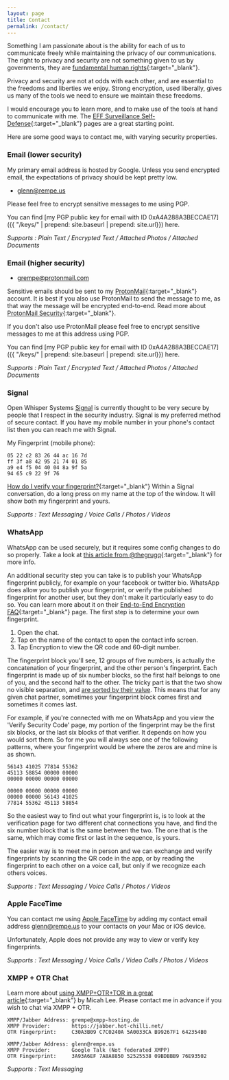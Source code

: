 ```yaml
---
layout: page
title: Contact
permalink: /contact/
---
```


Something I am passionate about is the ability for each of us to communicate freely
while maintaining the privacy of our communications. The right to privacy
and security are not something given to us by governments, they are [fundamental
human rights](http://motherboard.vice.com/read/united-nations-encryption-and-online-anonymity-are-basic-human-rights){:target="_blank"}.

Privacy and security are not at odds with each other, and are essential to the
freedoms and liberties we enjoy. Strong encryption, used liberally, gives us
many of the tools we need to ensure we maintain these freedoms.

I would encourage you to learn more, and to make use of the tools at hand to
communicate with me. The [EFF Surveillance Self-Defense](https://ssd.eff.org){:target="_blank"}
pages are a great starting point.

Here are some good ways to contact me, with varying security properties.


### Email (lower security)

My primary email address is hosted by Google. Unless you send encrypted email,
the expectations of privacy should be kept pretty low.

* [glenn@rempe.us](mailto:glenn@rempe.us)

Please feel free to encrypt sensitive messages to me using PGP.

You can find [my PGP public key for email with ID 0xA4A288A3BECCAE17]({{ "/keys/" | prepend: site.baseurl | prepend: site.url}}) here.

*Supports : Plain Text / Encrypted Text / Attached Photos / Attached Documents*


### Email (higher security)

* [grempe@protonmail.com](mailto:grempe@protonmail.com)

Sensitive emails should be sent to my [ProtonMail](https://protonmail.com){:target="_blank"}
account. It is best if you also use ProtonMail to send the message to me, as that
way the message will be encrypted end-to-end. Read more about [ProtonMail Security](https://protonmail.com/security-details){:target="_blank"}.

If you don't also use ProtonMail please feel free to encrypt sensitive messages
to me at this address using PGP.

You can find [my PGP public key for email with ID 0xA4A288A3BECCAE17]({{ "/keys/" | prepend: site.baseurl | prepend: site.url}}) here.

*Supports : Plain Text / Encrypted Text / Attached Photos / Attached Documents*


### Signal

Open Whisper Systems [Signal](https://whispersystems.org) is currently thought
to be very secure by people that I respect in the security industry.  Signal
is my preferred method of secure contact. If you have my mobile number
in your phone's contact list then you can reach me with Signal.

My Fingerprint (mobile phone):

``` text
05 22 c2 83 26 44 ac 16 7d
ff 3f a8 42 95 21 74 01 85
a9 e4 f5 04 40 04 8a 9f 5a
94 65 c9 22 9f 76
```

[How do I verify your fingerprint?](https://github.com/WhisperSystems/Signal-iOS/wiki/FAQ){:target="_blank"}
Within a Signal conversation, do a long press on my name at the top of the window.
It will show both my fingerprint and yours.

*Supports : Text Messaging / Voice Calls / Photos / Videos*


### WhatsApp

WhatsApp can be used securely, but it requires some config changes
to do so properly. Take a look at [this article from @thegrugq](https://medium.com/@thegrugq/operational-whatsapp-on-ios-ce9a4231a034#.6k0pzq7xr){:target="_blank"} for more info.

An additional security step you can take is to publish your WhatsApp fingerprint
publicly, for example on your facebook or twitter bio. WhatsApp does allow you
to publish your fingerprint, or verify the published fingerprint for another
user, but they don't make it particularly easy to do so. You can learn more about
it on their [End-to-End Encryption FAQ](https://www.whatsapp.com/faq/en/general/28030015){:target="_blank"} page.
The first step is to determine your own fingerprint.

1. Open the chat.
2. Tap on the name of the contact to open the contact info screen.
3. Tap Encryption to view the QR code and 60-digit number.

The fingerprint block you'll see, 12 groups of five numbers, is actually
the concatenation of your fingerprint, and the other person's fingerprint.
Each fingerprint is made up of six number blocks, so the first half
belongs to one of you, and the second half to the other. The tricky part is that
the two show no visible separation, and [are sorted by their value](https://twitter.com/dchest/status/717492356849803265). This means
that for any given chat partner, sometimes your fingerprint block comes first
and sometimes it comes last.

For example, if you're connected with me on WhatsApp and you view the 'Verify
Security Code' page, my portion of the fingerprint may be the first six blocks,
or the last six blocks of that verifier. It depends on how you would sort them.
So for me you will always see one of the following patterns, where
your fingerprint would be where the zeros are and mine is as shown.

``` text
56143 41025 77814 55362
45113 58854 00000 00000
00000 00000 00000 00000
```

``` text
00000 00000 00000 00000
00000 00000 56143 41025
77814 55362 45113 58854
```

So the easiest way to find out what your fingerprint is, is to look at the
verification page for two different chat connections you have, and find the
six number block that is the same between the two. The one that is the same,
which may come first or last in the sequence, is yours.

The easier way is to meet me in person and we can exchange and verify fingerprints
by scanning the QR code in the app, or by reading the fingerprint to each other
on a voice call, but only if we recognize each others voices.

*Supports : Text Messaging / Voice Calls / Photos / Videos*


### Apple FaceTime

You can contact me using [Apple FaceTime](https://www.apple.com/ios/facetime/)
by adding my contact email address [glenn@rempe.us](mailto:glenn@rempe.us)
to your contacts on your Mac or iOS device.

Unfortunately, Apple does not provide any way to view or verify key fingerprints.

*Supports : Text Messaging / Voice Calls / Video Calls / Photos / Videos*


### XMPP + OTR Chat

Learn more about [using XMPP+OTR+TOR in a great article](https://theintercept.com/2015/07/14/communicating-secret-watched/){:target="_blank"} by Micah Lee. Please contact me in advance if you wish to chat via XMPP + OTR.

``` text
XMPP/Jabber Address: grempe@xmpp-hosting.de
XMPP Provider:       https://jabber.hot-chilli.net/
OTR Fingerprint:     C30A3B09 C7C0240A 5A0033CA B99267F1 642354B0
```

``` text
XMPP/Jabber Address: glenn@rempe.us
XMPP Provider:       Google Talk (Not federated XMPP)
OTR Fingerprint:     3A93A6EF 7A8A8850 52525538 09BDBBB9 76E93502
```

*Supports : Text Messaging*
